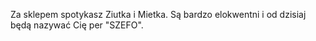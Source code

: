 Za sklepem spotykasz Ziutka i Mietka. Są bardzo elokwentni i od dzisiaj będą nazywać Cię per "SZEFO".